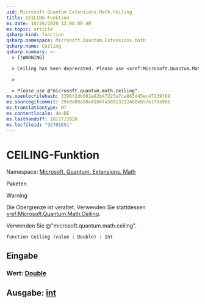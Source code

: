 ```yaml
---
uid: Microsoft.Quantum.Extensions.Math.Ceiling
title: CEILING-Funktion
ms.date: 10/26/2020 12:00:00 AM
ms.topic: article
qsharp.kind: function
qsharp.namespace: Microsoft.Quantum.Extensions.Math
qsharp.name: Ceiling
qsharp.summary: >-
  > [!WARNING]

  > Ceiling has been deprecated. Please use <xref:Microsoft.Quantum.Math.Ceiling> instead.

  >

  > Please use @"microsoft.quantum.math.ceiling".
ms.openlocfilehash: 3396f2db081e82b47225a7ca865d45ec47139f69
ms.sourcegitcommit: 29e0d88a30e4166fa580132124b0eb57e1f0e986
ms.translationtype: MT
ms.contentlocale: de-DE
ms.lasthandoff: 10/27/2020
ms.locfileid: "92701651"
---
```

# <a name="ceiling-function"></a>CEILING-Funktion

Namespace: [Microsoft. Quantum. Extensions. Math](xref:Microsoft.Quantum.Extensions.Math)

Paketen [](https://nuget.org/packages/)


> [!WARNING]
> Die Obergrenze ist veraltet. Verwenden Sie stattdessen <xref:Microsoft.Quantum.Math.Ceiling>.
>
> Verwenden Sie @"microsoft.quantum.math.ceiling".



```qsharp
function Ceiling (value : Double) : Int
```


## <a name="input"></a>Eingabe

### <a name="value--double"></a>Wert: [Double](xref:microsoft.quantum.lang-ref.double)





## <a name="output--int"></a>Ausgabe: [int](xref:microsoft.quantum.lang-ref.int)

